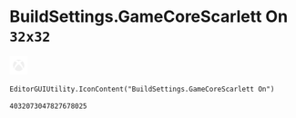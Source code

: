 # BuildSettings.GameCoreScarlett On `32x32`
<img src="/img/BuildSettings.GameCoreScarlett%20On.png" width=32 height=32>

``` CSharp
EditorGUIUtility.IconContent("BuildSettings.GameCoreScarlett On")
```
```
4032073047827678025
```
